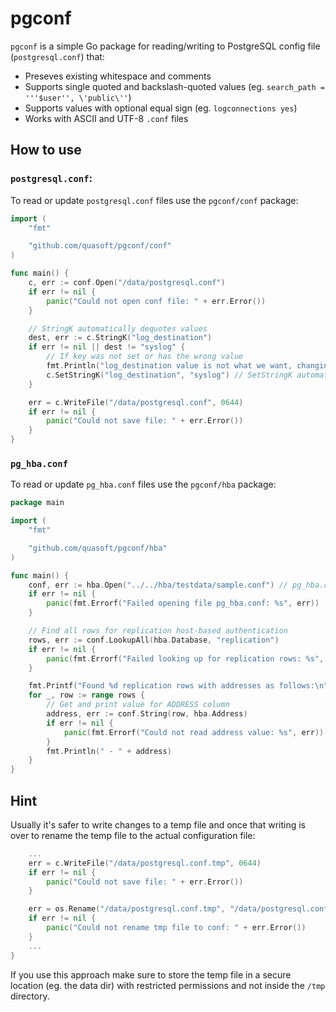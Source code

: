 # pgconf

`pgconf` is a simple Go package for reading/writing to PostgreSQL config file (`postgresql.conf`) that:

* Preseves existing whitespace and comments
* Supports single quoted and backslash-quoted values (eg. `search_path = '''$user'', \'public\''`)
* Supports values with optional equal sign (eg. `logconnections yes`)
* Works with ASCII and UTF-8 `.conf` files

## How to use

### `postgresql.conf`:

To read or update `postgresql.conf` files use the `pgconf/conf` package:

```go
import (
	"fmt"

	"github.com/quasoft/pgconf/conf"
)

func main() {
	c, err := conf.Open("/data/postgresql.conf")
	if err != nil {
		panic("Could not open conf file: " + err.Error())
	}

	// StringK automatically dequotes values
	dest, err := c.StringK("log_destination")
	if err != nil || dest != "syslog" {
		// If key was not set or has the wrong value
		fmt.Println("log_destination value is not what we want, changing it now")
		c.SetStringK("log_destination", "syslog") // SetStringK automatically quotes values if necessary
	}

	err = c.WriteFile("/data/postgresql.conf", 0644)
	if err != nil {
		panic("Could not save file: " + err.Error())
	}
}
```

### `pg_hba.conf`

To read or update `pg_hba.conf` files use the `pgconf/hba` package:

```go
package main

import (
	"fmt"

	"github.com/quasoft/pgconf/hba"
)

func main() {
	conf, err := hba.Open("../../hba/testdata/sample.conf") // pg_hba.conf
	if err != nil {
		panic(fmt.Errorf("Failed opening file pg_hba.conf: %s", err))
	}

	// Find all rows for replication host-based authentication
	rows, err := conf.LookupAll(hba.Database, "replication")
	if err != nil {
		panic(fmt.Errorf("Failed looking up for replication rows: %s", err))
	}

	fmt.Printf("Found %d replication rows with addresses as follows:\n", len(rows))
	for _, row := range rows {
		// Get and print value for ADDRESS column
		address, err := conf.String(row, hba.Address)
		if err != nil {
			panic(fmt.Errorf("Could not read address value: %s", err))
		}
		fmt.Println(" - " + address)
	}
}
```

## Hint

Usually it's safer to write changes to a temp file and once that writing is over to rename
the temp file to the actual configuration file:

```go
	...
	err = c.WriteFile("/data/postgresql.conf.tmp", 0644)
	if err != nil {
		panic("Could not save file: " + err.Error())
	}

	err = os.Rename("/data/postgresql.conf.tmp", "/data/postgresql.conf")
	if err != nil {
		panic("Could not rename tmp file to conf: " + err.Error())
	}
	...
}
```

If you use this approach make sure to store the temp file in a secure location (eg. the data
dir) with restricted permissions and not inside the `/tmp` directory.